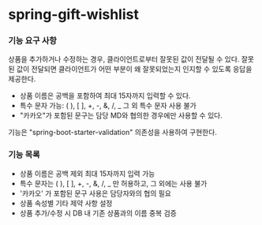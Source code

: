 # spring-gift-wishlist

### 기능 요구 사항
상품을 추가하거나 수정하는 경우, 클라이언트로부터 잘못된 값이 전달될 수 있다. 잘못된 값이 전달되면 클라이언트가 어떤 부분이 왜 잘못되었는지 인지할 수 있도록 응답을 제공한다.

- 상품 이름은 공백을 포함하여 최대 15자까지 입력할 수 있다.
- 특수 문자 가능: ( ), [ ], +, -, &, /, _ 그 외 특수 문자 사용 불가
- "카카오"가 포함된 문구는 담당 MD와 협의한 경우에만 사용할 수 있다.

기능은 "spring-boot-starter-validation" 의존성을 사용하여 구현한다.

### 기능 목록
- 상품 이름은 공백 제외 최대 15자까지 입력 가능
- 특수 문자는 ( ), [ ], +, -, &, /, _ 만 허용하고, 그 외에는 사용 불가
-  '카카오' 가 포함된 문구 사용은 담당자와의 협의 필요
- 상품 속성별 기타 제약 사항 설정
- 상품 추가/수정 시 DB 내 기존 상품과의 이름 중복 검증
